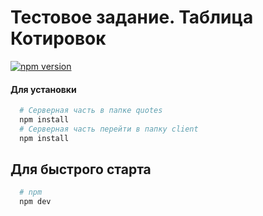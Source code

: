 # Тестовое задание. Таблица Котировок

[![npm version](https://img.shields.io/npm/v/react.svg?style=flat)](https://www.npmjs.com/package/react)

#### Для установки

```bash
  # Серверная часть в папке quotes
  npm install
  # Серверная часть перейти в папку client
  npm install
  ```

## Для быстрого старта

```bash
  # npm
  npm dev
  ```
